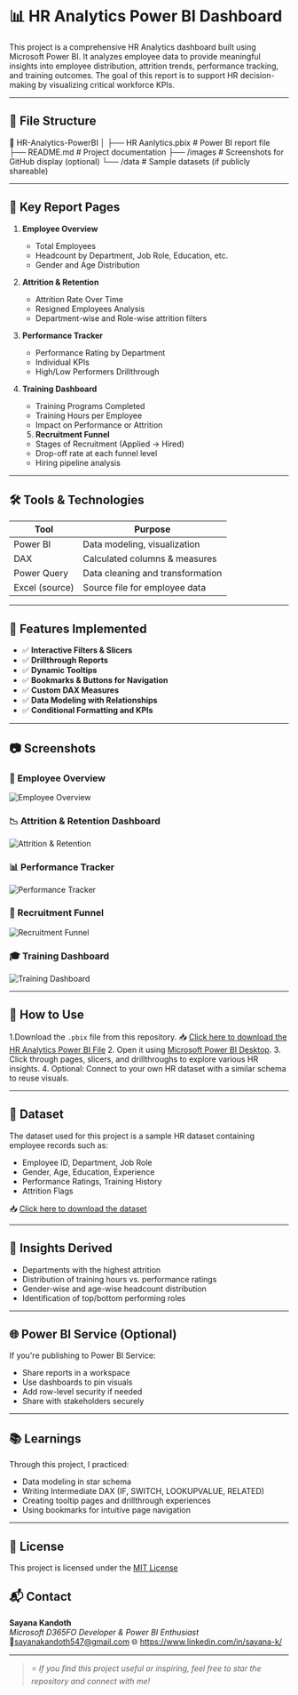# 📊 HR Analytics Power BI Dashboard

This project is a comprehensive HR Analytics dashboard built using Microsoft Power BI. It analyzes employee data to provide meaningful insights into employee distribution, attrition trends, performance tracking, and training outcomes. The goal of this report is to support HR decision-making by visualizing critical workforce KPIs.

---

## 📁 File Structure

📂 HR-Analytics-PowerBI
│
├── HR Aanlytics.pbix # Power BI report file
├── README.md # Project documentation
├── /images # Screenshots for GitHub display (optional)
└── /data # Sample datasets (if publicly shareable)

---

## 🧾 Key Report Pages

1. **Employee Overview**
   - Total Employees
   - Headcount by Department, Job Role, Education, etc.
   - Gender and Age Distribution

2. **Attrition & Retention**
   - Attrition Rate Over Time
   - Resigned Employees Analysis
   - Department-wise and Role-wise attrition filters

3. **Performance Tracker**
   - Performance Rating by Department
   - Individual KPIs
   - High/Low Performers Drillthrough

4. **Training Dashboard**
   - Training Programs Completed
   - Training Hours per Employee
   - Impact on Performance or Attrition

   5. **Recruitment Funnel**
   - Stages of Recruitment (Applied → Hired)
   - Drop-off rate at each funnel level
   - Hiring pipeline analysis


---

## 🛠️ Tools & Technologies

| Tool           | Purpose                                |
|----------------|----------------------------------------|
| Power BI       | Data modeling, visualization           |
| DAX            | Calculated columns & measures          |
| Power Query    | Data cleaning and transformation       |
| Excel (source) | Source file for employee data          |

---

## 📌 Features Implemented

- ✅ **Interactive Filters & Slicers**
- ✅ **Drillthrough Reports**
- ✅ **Dynamic Tooltips**
- ✅ **Bookmarks & Buttons for Navigation**
- ✅ **Custom DAX Measures**
- ✅ **Data Modeling with Relationships**
- ✅ **Conditional Formatting and KPIs**

---

## 📷 Screenshots

### 👤 Employee Overview
![Employee Overview](images/Employee%20Overview.png)

### 📉 Attrition & Retention Dashboard
![Attrition & Retention](images/Attrition%20%26%20Retention%20Dashboard.png)

### 📊 Performance Tracker
![Performance Tracker](images/Performance%20Tracker.png)

### 🧲 Recruitment Funnel
![Recruitment Funnel](images/Recruitment%20Funnel.png)

### 🎓 Training Dashboard
![Training Dashboard](images/Training%20Dashboard.png)



---

## 🚀 How to Use

1.Download the `.pbix` file from this repository.
📥 [Click here to download the HR Analytics Power BI File](HR%20Analytics.pbix)
2. Open it using [Microsoft Power BI Desktop](https://powerbi.microsoft.com/en-us/desktop/).
3. Click through pages, slicers, and drillthroughs to explore various HR insights.
4. Optional: Connect to your own HR dataset with a similar schema to reuse visuals.

---

## 📁 Dataset

The dataset used for this project is a sample HR dataset containing employee records such as:

- Employee ID, Department, Job Role
- Gender, Age, Education, Experience
- Performance Ratings, Training History
- Attrition Flags

📥 [Click here to download the dataset](data/HR_Analytics_Dataset.xlsx)

---

## 🧠 Insights Derived

- Departments with the highest attrition
- Distribution of training hours vs. performance ratings
- Gender-wise and age-wise headcount distribution
- Identification of top/bottom performing roles

---

## 🌐 Power BI Service (Optional)

If you're publishing to Power BI Service:

- Share reports in a workspace
- Use dashboards to pin visuals
- Add row-level security if needed
- Share with stakeholders securely

---

## 📚 Learnings

Through this project, I practiced:

- Data modeling in star schema
- Writing Intermediate DAX (IF, SWITCH, LOOKUPVALUE, RELATED)
- Creating tooltip pages and drillthrough experiences
- Using bookmarks for intuitive page navigation

---

## 📄 License

This project is licensed under the [MIT License](LICENSE)


## 📬 Contact

**Sayana Kandoth**  
*Microsoft D365FO Developer & Power BI Enthusiast*  
📧sayanakandoth547@gmail.com
🌐 https://www.linkedin.com/in/sayana-k/  


---

> ⭐ *If you find this project useful or inspiring, feel free to star the repository and connect with me!*


